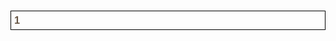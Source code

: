 ### 1

<html>
  <head>
    <title>Chapter 10 - CSS</title>
    <link rel="stylesheet" type="text/css" href="style.css" />
    <style type="text/css">
      * {
        font-family: verdana, arial, sans-serif;
      }

      h1 {
        color: #ee3e80;
      }

      p {
        font-size: 13px;
      }

      h3 {
        color: #665544;
        border: 1px solid black;
        padding: 5px;
      }

      #heading_two {
        font-weight: bold;
      }

      #lorem_ipsum {
        font-weight: bold;
        color: red;
        text-decoration: underline;
      }

      #paragraph_list {
        color: red;
      }


    </style>
  </head>
  <body>
    <h1>Chapter 10 - Introducing CSS</h1>
    <p>
      Lorem Ipsum is simply dummy text of the printing and typesetting industry. Lorem Ipsum has been the industry's standard dummy text ever since the 1500s, when an unknown printer took a galley of type and scrambled it to make a type specimen book. It has survived not only five centuries, but also the leap into electronic typesetting, remaining essentially unchanged. It was popularised in the 1960s with the release of Letraset sheets containing Lorem Ipsum passages, and more recently with desktop publishing software like Aldus PageMaker including versions of <span id='lorem_ipsum'>Lorem Ipsum</span>.
    </p>
    <h3>Heading One</h3>
    <p>
      Lorem Ipsum is simply dummy text of the printing and typesetting industry. Lorem Ipsum has been the industry's standard dummy text ever since the 1500s, when an unknown printer took a galley of type and scrambled it to make a type specimen book. It has survived not only five centuries, but also the leap into electronic typesetting, remaining essentially unchanged. It was popularised in the 1960s with the release of Letraset sheets containing Lorem Ipsum passages, and more recently with desktop publishing software like Aldus PageMaker including versions of Lorem Ipsum.
    </p>
    <h3 id='heading_two'>Heading Two</h3>
    <p>
      Lorem Ipsum is simply dummy text of the printing and typesetting industry. Lorem Ipsum has been the industry's standard dummy text ever since the 1500s, when an unknown printer took a galley of type and scrambled it to make a type specimen book. It has survived not only five centuries, but also the leap into electronic typesetting, remaining essentially unchanged. It was popularised in the 1960s with the release of Letraset sheets containing Lorem Ipsum passages, and more recently with desktop publishing software like Aldus PageMaker including versions of Lorem Ipsum.
    </p>
    <h3>Sample List</h3>
    <div id='paragraph_list'>
      <ul>
        <li>First item</li>
        <li>Second item</li>
        <li>Third item</li>
      </ul>
    </div>
    <div>
      <ul>
        <li>First item</li>
        <li>Second item</li>
        <li>Third item</li>
      </ul>
    </div>
  </body>
</html>